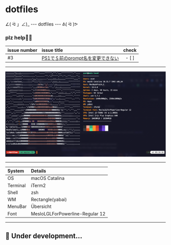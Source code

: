 # dotfiles

∠( ᐛ 」∠)_ --- dotfiles --- ᕕ( ᐛ )ᕗ

### plz help🙇‍♂️
| issue number | issue title                                                                           | check   |
|:-------------|:--------------------------------------------------------------------------------------|:-------:|
| #3           | [PS1で＄前のprompt名を変更できない](https://github.com/Coordinate-Cat/dotfiles/issues/3)  | - [ ]   |

---

![screenshot001](.assets/screenshot001.png)

---

| System     | Details                        |
|:-----------|:-------------------------------|
| OS         | macOS Catalina                 |
| Terminal   | iTerm2                         |
| Shell      | zsh                            |
| WM         | Rectangle(yabai)               |
| MenuBar    | Übersicht                      |
| Font       | MesloLGLForPowerline-Regular 12|

---

## 🚧 Under development...